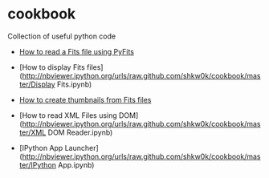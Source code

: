 cookbook
========

Collection of useful python code

* [How to read a Fits file using PyFits](http://nbviewer.ipython.org/urls/raw.github.com/shkw0k/cookbook/master/PyFits.ipynb)
* [How to display Fits files](http://nbviewer.ipython.org/urls/raw.github.com/shkw0k/cookbook/master/Display Fits.ipynb)
* [How to create thumbnails from Fits files](http://nbviewer.ipython.org/urls/raw.github.com/shkw0k/cookbook/master/Fits2Thumbnail.ipynb)
* [How to read XML Files using DOM](http://nbviewer.ipython.org/urls/raw.github.com/shkw0k/cookbook/master/XML DOM Reader.ipynb)

* [IPython App Launcher](http://nbviewer.ipython.org/urls/raw.github.com/shkw0k/cookbook/master/IPython App.ipynb)
